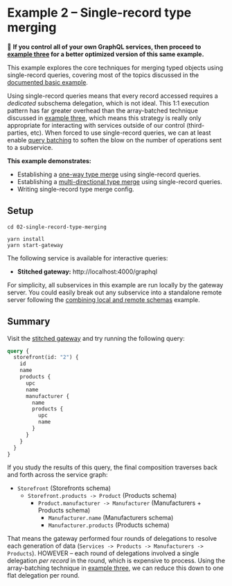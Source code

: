 # Example 2 – Single-record type merging

🛑 **If you control all of your own GraphQL services, then proceed to [example three](../03-array-batched-type-merge) for a better optimized version of this same example.**

This example explores the core techniques for merging typed objects using single-record queries, covering most of the topics discussed in the [documented basic example](https://www.graphql-tools.com/docs/stitch-type-merging#basic-example).

Using single-record queries means that every record accessed requires a _dedicated_ subschema delegation, which is not ideal. This 1:1 execution pattern has far greater overhead than the array-batched technique discussed in [example three](../03-array-batched-type-merge), which means this strategy is really only appropriate for interacting with services outside of our control (third-parties, etc). When forced to use single-record queries, we can at least enable [query batching](https://github.com/gmac/schema-stitching-demos/wiki/Batching-Arrays-and-Queries#what-is-query-batching) to soften the blow on the number of operations sent to a subservice.

**This example demonstrates:**

- Establishing a [one-way type merge](https://www.graphql-tools.com/docs/stitch-type-merging#unidirectional-merges) using single-record queries.
- Establishing a [multi-directional type merge](https://www.graphql-tools.com/docs/stitch-type-merging#basic-example) using single-record queries.
- Writing single-record type merge config.

## Setup

```shell
cd 02-single-record-type-merging

yarn install
yarn start-gateway
```

The following service is available for interactive queries:

- **Stitched gateway:** http://localhost:4000/graphql

For simplicity, all subservices in this example are run locally by the gateway server. You could easily break out any subservice into a standalone remote server following the [combining local and remote schemas](../01-combining-local-and-remote-schemas) example.

## Summary

Visit the [stitched gateway](http://localhost:4000/graphql) and try running the following query:

```graphql
query {
  storefront(id: "2") {
    id
    name
    products {
      upc
      name
      manufacturer {
        name
        products {
          upc
          name
        }
      }
    }
  }
}
```

If you study the results of this query, the final composition traverses back and forth across the service graph:

- `Storefront` (Storefronts schema)
  - `Storefront.products -> Product` (Products schema)
    - `Product.manufacturer -> Manufacturer` (Manufacturers + Products schema)
      - `Manufacturer.name` (Manufacturers schema)
      - `Manufacturer.products` (Products schema)

That means the gateway performed four rounds of delegations to resolve each generation of data (`Services -> Products -> Manufacturers -> Products`). HOWEVER – each round of delegations involved a single delegation _per record_ in the round, which is expensive to process. Using the array-batching technique in [example three](../03-array-batched-type-merge), we can reduce this down to one flat delegation per round.
